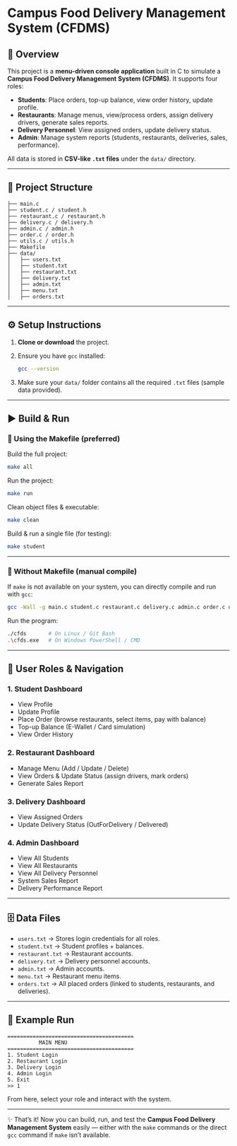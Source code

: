 # Campus Food Delivery Management System (CFDMS)

## 📌 Overview

This project is a **menu-driven console application** built in C to simulate a **Campus Food Delivery Management System (CFDMS)**.
It supports four roles:

* **Students**: Place orders, top-up balance, view order history, update profile.
* **Restaurants**: Manage menus, view/process orders, assign delivery drivers, generate sales reports.
* **Delivery Personnel**: View assigned orders, update delivery status.
* **Admin**: Manage system reports (students, restaurants, deliveries, sales, performance).

All data is stored in **CSV-like `.txt` files** under the `data/` directory.

---

## 📂 Project Structure

```
├── main.c
├── student.c / student.h
├── restaurant.c / restaurant.h
├── delivery.c / delivery.h
├── admin.c / admin.h
├── order.c / order.h
├── utils.c / utils.h
├── Makefile
├── data/
│   ├── users.txt
│   ├── student.txt
│   ├── restaurant.txt
│   ├── delivery.txt
│   ├── admin.txt
│   ├── menu.txt
│   ├── orders.txt
```

---

## ⚙️ Setup Instructions

1. **Clone or download** the project.
2. Ensure you have `gcc` installed:

   ```bash
   gcc --version
   ```
3. Make sure your `data/` folder contains all the required `.txt` files (sample data provided).

---

## ▶️ Build & Run

### 🔹 Using the Makefile (preferred)

Build the full project:

```bash
make all
```

Run the project:

```bash
make run
```

Clean object files & executable:

```bash
make clean
```

Build & run a single file (for testing):

```bash
make student
```

---

### 🔹 Without Makefile (manual compile)

If `make` is not available on your system, you can directly compile and run with `gcc`:

```bash
gcc -Wall -g main.c student.c restaurant.c delivery.c admin.c order.c utils.c -o cfds
```

Run the program:

```bash
./cfds       # On Linux / Git Bash
.\cfds.exe   # On Windows PowerShell / CMD
```

---

## 👥 User Roles & Navigation

### 1. **Student Dashboard**

* View Profile
* Update Profile
* Place Order (browse restaurants, select items, pay with balance)
* Top-up Balance (E-Wallet / Card simulation)
* View Order History

### 2. **Restaurant Dashboard**

* Manage Menu (Add / Update / Delete)
* View Orders & Update Status (assign drivers, mark orders)
* Generate Sales Report

### 3. **Delivery Dashboard**

* View Assigned Orders
* Update Delivery Status (OutForDelivery / Delivered)

### 4. **Admin Dashboard**

* View All Students
* View All Restaurants
* View All Delivery Personnel
* System Sales Report
* Delivery Performance Report

---

## 🗄️ Data Files

* `users.txt` → Stores login credentials for all roles.
* `student.txt` → Student profiles + balances.
* `restaurant.txt` → Restaurant accounts.
* `delivery.txt` → Delivery personnel accounts.
* `admin.txt` → Admin accounts.
* `menu.txt` → Restaurant menu items.
* `orders.txt` → All placed orders (linked to students, restaurants, and deliveries).

---

## 📌 Example Run

```text
========================================
          MAIN MENU
========================================
1. Student Login
2. Restaurant Login
3. Delivery Login
4. Admin Login
5. Exit
>> 1
```

From here, select your role and interact with the system.

---

✨ That’s it! Now you can build, run, and test the **Campus Food Delivery Management System** easily — either with the `make` commands or the direct `gcc` command if `make` isn’t available.

